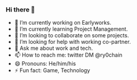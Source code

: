 ### Hi there 👋

- 🔭 I’m currently working on Earlyworks.
- 🌱 I’m currently learning Project Management.
- 👯 I’m looking to collaborate on some projects. 
- 🤔 I’m looking for help with working co-partner.
- 💬 Ask me about work and tech. 
- 📫 How to reach me: twitter DM @ry0chain
- 😄 Pronouns: He/him/his
- ⚡ Fun fact: Game, Technology

<!--
**CryptoLab1023/CryptoLab1023** is a ✨ _special_ ✨ repository because its `README.md` (this file) appears on your GitHub profile.

Here are some ideas to get you started:

- 🔭 I’m currently working on ...
- 🌱 I’m currently learning ...
- 👯 I’m looking to collaborate on ...
- 🤔 I’m looking for help with ...
- 💬 Ask me about ...
- 📫 How to reach me: ...
- 😄 Pronouns: ...
- ⚡ Fun fact: ...
-->

